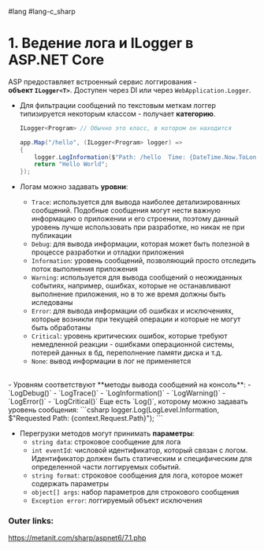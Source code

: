 #lang #lang-c_sharp 

# 1. Ведение лога и ILogger в ASP.NET Core

ASP предоставляет встроенный сервис логгирования - **объект `ILogger<T>`**.
Доступен через DI или через `WebApplication.Logger`.

- Для фильтрации сообщений по текстовым меткам логгер типизируется некоторым классом - получает **категорию**.
	```csharp
	ILogger<Program> // Обычно это класс, в котором он находится
	```

	```csharp
	app.Map("/hello", (ILogger<Program> logger) =>
	{
	    logger.LogInformation($"Path: /hello  Time: {DateTime.Now.ToLongTimeString()}");
	    return "Hello World";
	});
	```

- Логам можно задавать **уровни**:
	- `Trace`: используется для вывода наиболее детализированных сообщений. Подобные сообщения могут нести важную информацию о приложении и его строении, поэтому данный уровень лучше использовать при разработке, но никак не при публикации
	- `Debug`: для вывода информации, которая может быть полезной в процессе разработки и отладки приложения
	- `Information`: уровень сообщений, позволяющий просто отследить поток выполнения приложения   
	- `Warning`: используется для вывода сообщений о неожиданных событиях, например, ошибках, которые не останавливают выполнение приложения, но в то же время должны быть иследованы    
	- `Error`: для вывода информации об ошибках и исключениях, которые возникли при текущей операции и которые не могут быть обработаны
	- `Critical`: уровень критических ошибок, которые требуют немедленной реакции - ошибками операционной системы, потерей данных в бд, переполнение памяти диска и т.д.
	- `None`: вывод информации в лог не применяется
<br>
- Уровням соответствуют **методы вывода сообщений на консоль**:
	- `LogDebug()`
	- `LogTrace()`
	- `LogInformation()`
	- `LogWarning()`
	- `LogError()`
	- `LogCritical()`
Еще есть `Log()`, которому можно задавать уровень сообщения:
```csharp
logger.Log(LogLevel.Information, $"Requested Path: {context.Request.Path}");
```

<br>

- Перегрузки методов могут принимать **параметры**:
	- `string data`: строковое сообщение для лога
	- `int eventId`: числовой идентификатор, который связан с логом. Идентификатор должен быть статическим и специфическим для определенной части логгируемых событий.
	- `string format`: строковое сообщения для лога, которое может содержать параметры
	- `object[] args`: набор параметров для строкового сообщения
	- `Exception error`: логгируемый объект исключения

### Outer links:
https://metanit.com/sharp/aspnet6/7.1.php